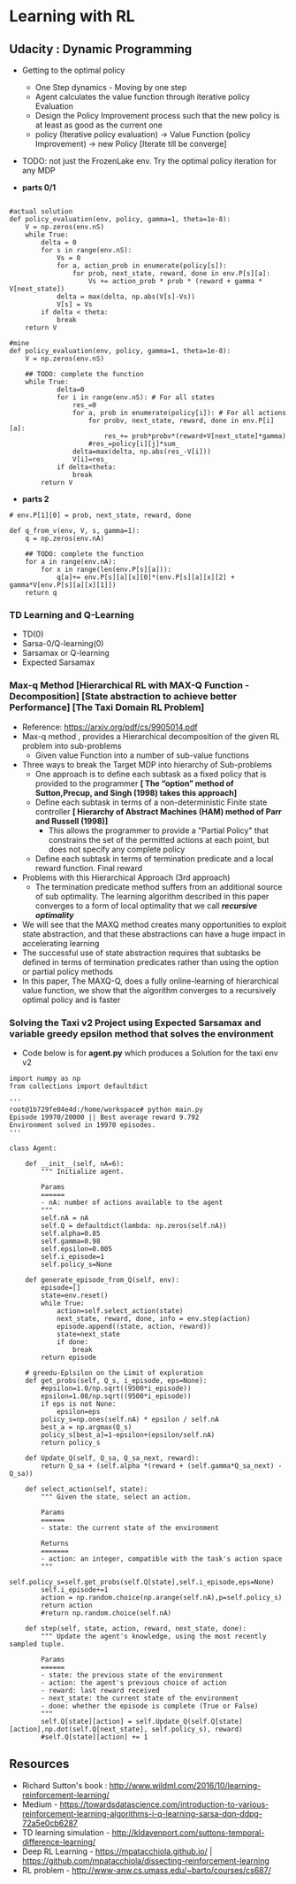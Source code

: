 # Learning with RL


## Udacity : Dynamic Programming

+ Getting to the optimal policy
  + One Step dynamics - Moving by one step
  + Agent calculates the value function through iterative policy Evaluation
  + Design the Policy Improvement process such that the new policy is at least as good as the current one
  + policy (Iterative policy evaluation) -> Value Function (policy Improvement) -> new Policy [Iterate till be converge]
+ TODO: not just the FrozenLake env. Try the optimal policy iteration for any MDP

+ **parts 0/1**

```

#actual solution
def policy_evaluation(env, policy, gamma=1, theta=1e-8):
    V = np.zeros(env.nS)
    while True:
        delta = 0
        for s in range(env.nS):
            Vs = 0
            for a, action_prob in enumerate(policy[s]):
                for prob, next_state, reward, done in env.P[s][a]:
                    Vs += action_prob * prob * (reward + gamma * V[next_state])
            delta = max(delta, np.abs(V[s]-Vs))
            V[s] = Vs
        if delta < theta:
            break
    return V

#mine
def policy_evaluation(env, policy, gamma=1, theta=1e-8):
    V = np.zeros(env.nS)

    ## TODO: complete the function
    while True:
            delta=0
            for i in range(env.nS): # For all states
                res_=0
                for a, prob in enumerate(policy[i]): # For all actions
                    for probv, next_state, reward, done in env.P[i][a]:
                        res_+= prob*probv*(reward+V[next_state]*gamma)
                    #res_=policy[i][j]*sum_
                delta=max(delta, np.abs(res_-V[i]))
                V[i]=res_
            if delta<theta:
                break
        return V

```

+ **parts 2**

```
# env.P[1][0] = prob, next_state, reward, done

def q_from_v(env, V, s, gamma=1):
    q = np.zeros(env.nA)

    ## TODO: complete the function
    for a in range(env.nA):
        for x in range(len(env.P[s][a])):
            q[a]+= env.P[s][a][x][0]*(env.P[s][a][x][2] + gamma*V[env.P[s][a][x][1]])
    return q
```

### TD Learning and Q-Learning
+ TD(0)
+ Sarsa-0/Q-learning(0)
+ Sarsamax or Q-learning
+ Expected Sarsamax

### **Max-q Method** [Hierarchical RL with MAX-Q Function -Decomposition] [State abstraction to achieve better Performance] [The Taxi Domain RL Problem]

+ Reference: https://arxiv.org/pdf/cs/9905014.pdf
+ Max-q method , provides a Hierarchical decomposition of the given RL problem into sub-problems
  - Given value Function into a number of sub-value functions
+ Three ways to break the Target MDP into hierarchy of Sub-problems
  - One approach is to define each subtask as a fixed policy that is provided to the programmer **[ The “option” method of Sutton,Precup, and Singh (1998) takes this approach]**
  - Define each subtask in terms of a non-deterministic Finite state controller **[ Hierarchy of Abstract Machines (HAM) method of Parr and Russell (1998)]**
    + This allows the programmer to provide a "Partial Policy" that constrains the set of the permitted actions at each point, but does not specify any complete policy
  - Define each subtask in terms of termination predicate and a local reward function.  Final reward  
+ Problems with this Hierarchical Approach (3rd approach)
  - The termination predicate method suffers from an additional source of sub optimality. The learning algorithm described in this paper converges to a form of local optimality that we call
***recursive optimality***
+ We will see that the MAXQ method creates many opportunities to exploit state abstraction, and that these abstractions can have a huge impact in accelerating learning
+ The successful use of state abstraction requires that subtasks be defined in terms of termination predicates rather than using the option or partial policy methods
+ In this paper, The MAXQ-Q, does a fully online-learning of hierarchical value function, we show that the algorithm converges to a recursively optimal policy and is faster

### Solving the Taxi v2 Project using Expected Sarsamax and variable greedy epsilon method that solves the environment
+ Code below is for **agent.py** which produces a Solution for the taxi env v2

```
import numpy as np
from collections import defaultdict

'''
root@1b729fe04e4d:/home/workspace# python main.py
Episode 19970/20000 || Best average reward 9.792
Environment solved in 19970 episodes.
'''

class Agent:

    def __init__(self, nA=6):
        """ Initialize agent.

        Params
        ======
        - nA: number of actions available to the agent
        """
        self.nA = nA
        self.Q = defaultdict(lambda: np.zeros(self.nA))
        self.alpha=0.85
        self.gamma=0.98
        self.epsilon=0.005
        self.i_episode=1
        self.policy_s=None

    def generate_episode_from_Q(self, env):
        episode=[]
        state=env.reset()
        while True:
            action=self.select_action(state)
            next_state, reward, done, info = env.step(action)
            episode.append((state, action, reward))
            state=next_state
            if done:
                break
        return episode        

    # greedu-Eplsilon on the Limit of exploration
    def get_probs(self, Q_s, i_episode, eps=None):
        #epsilon=1.0/np.sqrt((9500*i_episode))
        epsilon=1.08/np.sqrt((9500*i_episode))
        if eps is not None:
            epsilon=eps
        policy_s=np.ones(self.nA) * epsilon / self.nA
        best_a = np.argmax(Q_s)
        policy_s[best_a]=1-epsilon+(epsilon/self.nA)
        return policy_s

    def Update_Q(self, Q_sa, Q_sa_next, reward):
        return Q_sa + (self.alpha *(reward + (self.gamma*Q_sa_next) - Q_sa))

    def select_action(self, state):
        """ Given the state, select an action.

        Params
        ======
        - state: the current state of the environment

        Returns
        =======
        - action: an integer, compatible with the task's action space
        """
        self.policy_s=self.get_probs(self.Q[state],self.i_episode,eps=None)
        self.i_episode+=1
        action = np.random.choice(np.arange(self.nA),p=self.policy_s)
        return action
        #return np.random.choice(self.nA)

    def step(self, state, action, reward, next_state, done):
        """ Update the agent's knowledge, using the most recently sampled tuple.

        Params
        ======
        - state: the previous state of the environment
        - action: the agent's previous choice of action
        - reward: last reward received
        - next_state: the current state of the environment
        - done: whether the episode is complete (True or False)
        """
        self.Q[state][action] = self.Update_Q(self.Q[state][action],np.dot(self.Q[next_state], self.policy_s), reward)
        #self.Q[state][action] += 1

```

## Resources
+ Richard Sutton's book : http://www.wildml.com/2016/10/learning-reinforcement-learning/
+ Medium - https://towardsdatascience.com/introduction-to-various-reinforcement-learning-algorithms-i-q-learning-sarsa-dqn-ddpg-72a5e0cb6287
+ TD learning simulation - http://kldavenport.com/suttons-temporal-difference-learning/
+ Deep RL Learning - https://mpatacchiola.github.io/ | https://github.com/mpatacchiola/dissecting-reinforcement-learning
+ RL problem - http://www-anw.cs.umass.edu/~barto/courses/cs687/
